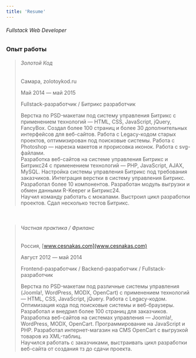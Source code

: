 ```yaml
---
title: 'Resume'
---
```


###### Fullstack Web Developer

### Опыт работы

> ###### Золотой Код
> Самара, zolotoykod.ru
> 
> Май 2014 — май 2015
> 
> Fullstack-разработчик / Битрикс разработчик
>
> Верстка по PSD-макетам под систему управления Битрикс с применением технологий — HTML, CSS, JavaScript, jQuery, FancyBox. Создал более 100 страниц и более 30 дополнительных интерфейсов для веб-сайтов. Работа с Legacy-кодом старых проектов, оптимизирован под поисковые системы. Работа с Photoshop — нарезка макетов и прорисовка иконок. Работа с svg-файлами.\
> Разработка веб-сайтов на системе управления Битрикс и Битрикс24 с применением технологий — PHP, JavaScript, AJAX, MySQL. Настройка системы управления Битрикс под требования заказчиков. Интеграция верстки в систему управления Битрикс. Разработал более 10 компонентов. Разработан модуль выгрузки и обмен данными R-Keeper и Битрикс24.\
> Научил команду работать с мокапами. Выстроил цикл разработки проектов. Сдал несколько тестов Битрикс.

<br>

> ###### Частная практика / Фриланс
> 
> Россия, [www.cesnakas.com](www.cesnakas.com)
> 
> Август 2012 — май 2014
> 
> Frontend-разработчик / Backend-разработчик / Fullstack-разработчик
>
> Верстка по PSD-макетам под различные системы управления (Joomla!, WordPress, MODX, OpenCart) с применением технологий — HTML, CSS, JavaScript, jQuery. Работа с Legacy-кодом. Оптимизация кода под поисковые системы и веб-браузеры. Разработал и внедрил более 100 страниц для заказчиков.\
> Разработка веб-сайтов на системах управления — Joomla!, WordPress, MODX, OpenCart. Программирование на JavaScript и PHP. Разработал интернет-магазин на CMS OpenCart с выгрузкой товаров из XML-таблиц.\
> Научился работать с заказчиками, выстраивать цикл разработки веб-сайта от создания тз до сдачи проекта.

<br><br><br>
